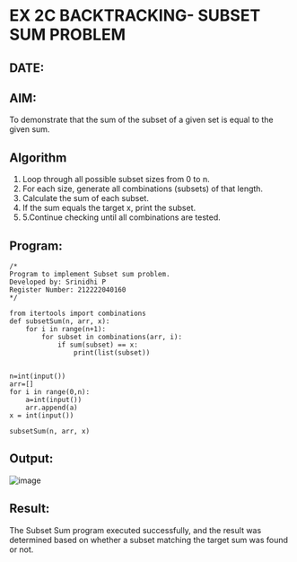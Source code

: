 # EX 2C BACKTRACKING- SUBSET SUM PROBLEM
## DATE:
## AIM:
To demonstrate that the sum of the subset of a given set is equal to the given sum.


## Algorithm
1. Loop through all possible subset sizes from 0 to n.
2. For each size, generate all combinations (subsets) of that length.
3. Calculate the sum of each subset.
4. If the sum equals the target x, print the subset.
5. 5.Continue checking until all combinations are tested.

## Program:
```
/*
Program to implement Subset sum problem.
Developed by: Srinidhi P
Register Number: 212222040160
*/
```
```
from itertools import combinations
def subsetSum(n, arr, x):
	for i in range(n+1):
		for subset in combinations(arr, i):
			if sum(subset) == x:
				print(list(subset))


n=int(input())
arr=[]
for i in range(0,n):
    a=int(input())
    arr.append(a)
x = int(input())

subsetSum(n, arr, x)
```

## Output:
![image](https://github.com/user-attachments/assets/2416919f-3ad4-4349-bcae-205c012ee885)




## Result:
The Subset Sum program executed successfully, and the result was determined based on whether a subset matching the target sum was found or not.
